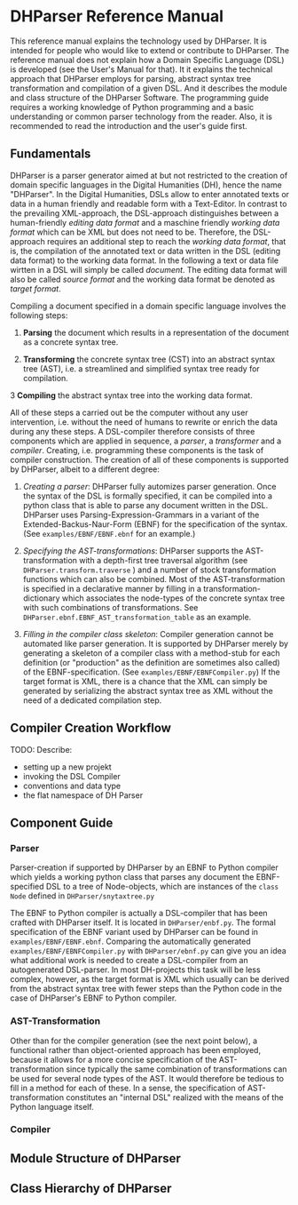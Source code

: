 DHParser Reference Manual
=========================

This reference manual explains the technology used by DHParser. It is intended for people who
would like to extend or contribute to DHParser. The reference manual does not explain how a
Domain Specific Language (DSL) is developed (see the User's Manual for that). It it explains the
technical approach that DHParser employs for parsing, abstract syntax tree transformation and
compilation of a given DSL. And it describes the module and class structure of the DHParser
Software. The programming guide requires a working knowledge of Python programming and a basic
understanding or common parser technology from the reader. Also, it is recommended to
read the introduction and the user's guide first.

Fundamentals
------------

DHParser is a parser generator aimed at but not restricted to the creation of domain specific
languages in the Digital Humanities (DH), hence the name "DHParser". In the Digital Humanities,
DSLs allow to enter annotated texts or data in a human friendly and readable form with a
Text-Editor. In contrast to the prevailing XML-approach, the DSL-approach distinguishes between
a human-friendly *editing data format* and a maschine friendly *working data format* which can
be XML but does not need to be. Therefore, the DSL-approach requires an additional step to reach
the *working data format*, that is, the compilation of the annotated text or data written in the
DSL (editing data format) to the working data format. In the following a text or data file
wirtten in a DSL will simply be called *document*. The editing data format will also be called *source format* and the working data format be denoted as *target format*.

Compiling a document specified in a domain specific language involves the following steps:

1. **Parsing** the document which results in a representation of the document as a concrete
   syntax tree.

2. **Transforming** the concrete syntax tree (CST) into an abstract syntax tree (AST), i.e. a
   streamlined and simplified syntax tree ready for compilation.

3  **Compiling** the abstract syntax tree into the working data format.

All of these steps a carried out be the computer without any user intervention, i.e. without the
need of humans to rewrite or enrich the data during any these steps. A DSL-compiler therefore
consists of three components which are applied in sequence, a *parser*, a *transformer* and a
*compiler*. Creating, i.e. programming these components is the task of compiler construction.
The creation of all of these components is supported by DHParser, albeit to a different degree:

1. *Creating a parser*: DHParser fully automizes parser generation. Once the syntax of the DSL
   is formally specified, it can be compiled into a python class that is able to parse any
   document written in the DSL. DHParser uses Parsing-Expression-Grammars in a variant of the
   Extended-Backus-Naur-Form (EBNF) for the specification of the syntax. (See
   `examples/EBNF/EBNF.ebnf` for an example.)

2. *Specifying the AST-transformations*: DHParser supports the AST-transformation with a
   depth-first tree traversal algorithm (see `DHParser.transform.traverse` ) and a number of
   stock transformation functions which can also be combined. Most of the AST-transformation is
   specified in a declarative manner by filling in a transformation-dictionary which associates
   the node-types of the concrete syntax tree with such combinations of transformations. See
   `DHParser.ebnf.EBNF_AST_transformation_table` as an example.

3. *Filling in the compiler class skeleton*: Compiler generation cannot be automated like parser
   generation. It is supported by DHParser merely by generating a skeleton of a compiler class
   with a method-stub for each definition (or "production" as the definition are sometimes also
   called) of the EBNF-specification. (See `examples/EBNF/EBNFCompiler.py`) If the target format
   is XML, there is a chance that the XML can simply be generated by serializing the abstract
   syntax tree as XML without the need of a dedicated compilation step.

Compiler Creation Workflow
--------------------------

TODO: Describe:
- setting up a new projekt
- invoking the DSL Compiler
- conventions and data type
- the flat namespace of DH Parser

Component Guide
---------------

### Parser

Parser-creation if supported by DHParser by an EBNF to Python compiler which yields a working
python class that parses any document the EBNF-specified DSL to a tree of Node-objects, which
are instances of the `class Node` defined in `DHParser/snytaxtree.py`

The EBNF to Python compiler is actually a DSL-compiler that has been crafted with DHParser
itself. It is located in `DHParser/enbf.py`. The formal specification of the EBNF variant
used by DHParser can be found in `examples/EBNF/EBNF.ebnf`. Comparing the automatically
generated `examples/EBNF/EBNFCompiler.py` with `DHParser/ebnf.py` can give you an idea what
additional work is needed to create a DSL-compiler from an autogenerated DSL-parser. In most
DH-projects this task will be less complex, however, as the target format is XML which
usually can be derived from the abstract syntax tree with fewer steps than the Python code in
the case of DHParser's EBNF to Python compiler.

### AST-Transformation

Other than for the compiler generation (see the next point below), a functional rather than
object-oriented approach has been employed, because it allows for a more concise
specification of the AST-transformation since typically the same combination of
transformations can be used for several node types of the AST. It would therefore be tedious
to fill in a method for each of these. In a sense, the specification of AST-transformation
constitutes an "internal DSL" realized with the means of the Python language itself.

### Compiler



Module Structure of DHParser
----------------------------


Class Hierarchy of DHParser
---------------------------
